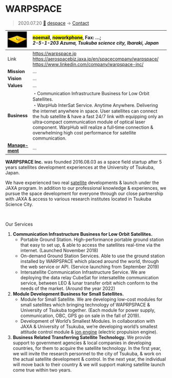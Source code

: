 # WARPSPACE
> 2020.07.20 [🚀](../index/index.md) [despace](index.md) → [Contact](contact.md)

|[![](f/contact/w/warpspace_logo1_thumb.jpg)](f/contact/w/warpspace_logo1.png)|<mark>noemail</mark>, <mark>noworkphone</mark>, Fax: …;<br> *2-5-1-203 Azuma, Tsukuba science city, Ibaraki, Japan*|
|:--|:--|
|Link|<https://warpspace.jp><br> <https://aerospacebiz.jaxa.jp/en/spacecompany/warpspace/><br> <https://www.linkedin.com/company/warpspace-inc/>|
|**Mission**|…|
|**Vision**|…|
|**Values**|…|
|**Business**|・Communication Infrastructure Business for Low Orbit Satellites.<br> ・WarpHub InterSat Service. Anytime Anywhere. Delivering the internet anywhere in space. User satellites can connect the hub satellite & have a fast 24/7 link with equipping only an ultra‑compact communication module of optical laser component. WarpHub will realize a full‑time connection & overwhelming high cost performance for satellite communication.|
|**[Manage-<br>ment](mgmt.md)**|…|

**WARPSPACE Inc.** was founded 2016.08.03 as a space field startup after 5 years satellites development experiences at the University of Tsukuba, Japan.

We have experienced two real [satellite](sc.md) developments & launch under the JAXA program. In addition to our professional knowledge & experiences, we pursue the space development for everyone through our close partnership with JAXA & access to various research institutes located in Tsukuba Science City.

<p style="page-break-after:always"> </p>

Our Services

   1. **Communication Infrastructure Business for Low Orbit Satellites.**
      - Portable Ground Station. High-performance portable ground station that easy to set up, & able to access the satellites real-time via the internet. (Launched November 2018)
      - On-demand Ground Station Services. Able to use the ground station installed by WARPSPACE which placed around the world, through the web service or API. (Service launching from September 2019)
      - Intersatellite Communication Infrastructure Service. We are deploying the data relay CubeSat for intersatellite communication service, between LEO & lunar transfer orbit which conform to the needs of the market. (Around the year 2022)
   1. **Module Development Business for Small Satellites.**
      - Module for Small Satellite. We are developing low-cost modules for small satellites which bringing technology of WAPRPSPACE & University of Tsukuba together. (Each module for power supply, communication, OBC, GPS go on sale in the fall of 2019).
      - Development of World’s Smallest Modules. In collaboration with JAXA & University of Tsukuba, we’re developing world’s smallest attitude control module & [ion engine](ps.md) (electric propulsion engine).
   1. **Business Related Transferring Satellite Technology.** We provide support to government agencies & local companies in developing countries, for them to acquire the satellite technology. In the first year, we will invite the research personnel to the city of Tsukuba, & work on the actual satellite development & control. In the next year, the individual will move back to their country & we will support making satellite launch come true within two years.
